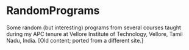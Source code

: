 # RandomPrograms
Some random (but interesting) programs from several courses taught during my APC tenure at Vellore Institute of Technology, Vellore, Tamil Nadu, India. [Old content; ported from a different site.]

